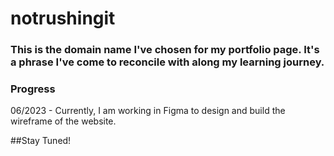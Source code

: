 # notrushingit
### This is the domain name I've chosen for my portfolio page. It's a phrase I've come to reconcile with along my learning journey. 

### Progress
06/2023 - Currently, I am working in Figma to design and build the wireframe of the website. 

##Stay Tuned!
